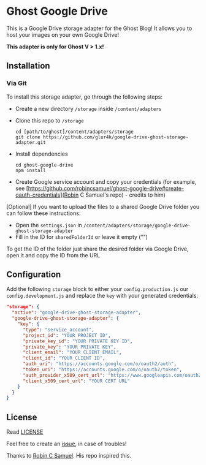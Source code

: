 # Ghost Google Drive

This is a Google Drive storage adapter for the Ghost Blog! It allows you to host your images on your own Google Drive!

**This adapter is only for Ghost V > 1.x!**


## Installation

### Via Git

To install this storage adapter, go through the following steps:

- Create a new directory `/storage` inside `/content/adapters`
- Clone this repo to `/storage`
  ```
  cd [path/to/ghost]/content/adapters/storage
  git clone https://github.com/glur4k/google-drive-ghost-storage-adapter.git
  ```

- Install dependencies
  ```
  cd ghost-google-drive
  npm install
  ```

- Create Google service account and copy your credentials (for example, see [https://github.com/robincsamuel/ghost-google-drive#create-oauth-credentials](Robin C Samuel's repo) - credits to him)

[Optional] If you want to upload the files to a shared Google Drive folder you can follow these instructions:
- Open the `settings.json` in `/content/adapters/storage/google-drive-ghost-storage-adapter`
- Fill in the ID for `sharedFolderId` or leave it empty ("")

To get the ID of the folder just share the desired folder via Google Drive, open it and copy the ID from the URL


## Configuration

Add the following `storage` block to either your `config.production.js` our `config.development.js` and replace the `key` with your generated credentials:

```json
"storage": {
  "active": "google-drive-ghost-storage-adapter",
  "google-drive-ghost-storage-adapter": {
    "key": {
      "type": "service_account",
      "project_id": "YOUR PROJECT ID",
      "private_key_id": "YOUR PRIVATE KEY ID",
      "private_key": "YOUR PRIVATE KEY",
      "client_email": "YOUR CLIENT EMAIL",
      "client_id": "YOUR CLIENT ID",
      "auth_uri": "https://accounts.google.com/o/oauth2/auth",
      "token_uri": "https://accounts.google.com/o/oauth2/token",
      "auth_provider_x509_cert_url": "https://www.googleapis.com/oauth2/v1/certs",
      "client_x509_cert_url": "YOUR CERT URL"
    }
  }
}
```


## License

Read [LICENSE](LICENSE)

Feel free to create an [issue](https://github.com/glur4k/google-drive-ghost-storage-adapter/issues), in case of troubles!

Thanks to [Robin C Samuel](https://github.com/robincsamuel/ghost-google-drive). His repo inspired this.
